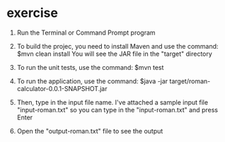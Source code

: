 # exercise
1. Run the Terminal or Command Prompt program

2. To build the projec, you need to install Maven and use the command:
$mvn clean install
You will see the JAR file in the "target" directory

3. To run the unit tests, use the command: 
$mvn test

4. To run the application, use the command:
$java -jar target/roman-calculator-0.0.1-SNAPSHOT.jar

5. Then, type in the input file name.
I've attached a sample input file "input-roman.txt" so you can type in the "input-roman.txt" and press Enter

6. Open the "output-roman.txt" file to see the output
